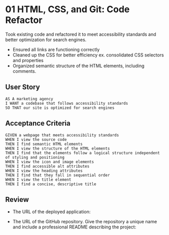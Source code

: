 # 01 HTML, CSS, and Git: Code Refactor

Took existing code and refactored it to meet accessibility standards and better optimization for search engines.

* Ensured all links are functioning correctly 
* Cleaned up the CSS for better efficiency ex. consolidated CSS selectors and properties
* Organized semantic structure of the HTML elements, including comments.

## User Story

```
AS A marketing agency
I WANT a codebase that follows accessibility standards
SO THAT our site is optimized for search engines
```

## Acceptance Criteria

```
GIVEN a webpage that meets accessibility standards
WHEN I view the source code
THEN I find semantic HTML elements
WHEN I view the structure of the HTML elements
THEN I find that the elements follow a logical structure independent of styling and positioning
WHEN I view the icon and image elements
THEN I find accessible alt attributes
WHEN I view the heading attributes
THEN I find that they fall in sequential order
WHEN I view the title element
THEN I find a concise, descriptive title
```

## Review

* The URL of the deployed application: 

* The URL of the GitHub repository. Give the repository a unique name and include a professional README describing the project: 